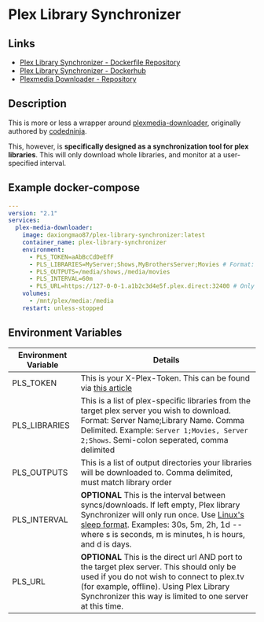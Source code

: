 # Plex Library Synchronizer
## Links
- [Plex Library Synchronizer - Dockerfile Repository](https://github.com/Daxiongmao87/plex-library-synchronizer)
- [Plex Library Synchronizer - Dockerhub](https://hub.docker.com/repository/docker/daxiongmao87/plex-library-synchronizer)
- [Plexmedia Downloader - Repository](https://github.com/Daxiongmao87/plexmedia-downloader)
## Description
This is more or less a wrapper around [plexmedia-downloader](https://github.com/Daxiongmao87/plexmedia-downloader), originally authored by [codedninja](https://github.com/codedninja/plexmedia-downloader).

This, however, is __specifically designed as a synchronization tool for plex libraries__.  This will only download whole libraries, and monitor at a user-specified interval.

## Example docker-compose

```yaml
---
version: "2.1"
services:
  plex-media-downloader:
    image: daxiongmao87/plex-library-synchronizer:latest
    container_name: plex-library-synchronizer
    environment:
      - PLS_TOKEN=aAbBcCdDeEfF
      - PLS_LIBRARIES=MyServer;Shows,MyBrothersServer;Movies # Format: Server Name;Library Name.
      - PLS_OUTPUTS=/media/shows,/media/movies
      - PLS_INTERVAL=60m
      - PLS_URL=https://127-0-0-1.a1b2c3d4e5f.plex.direct:32400 # Only use if you wish to bypass plex.tv and directly connect to a plex server.
    volumes:
      - /mnt/plex/media:/media
    restart: unless-stopped
```

## Environment Variables
| Environment Variable | Details                                                                                                                                                                                                                                                                                                      |
|----------------------|--------------------------------------------------------------------------------------------------------------------------------------------------------------------------------------------------------------------------------------------------------------------------------------------------------------|
| PLS_TOKEN            | This is your X-Plex-Token.  This can be found via [this article](https://support.plex.tv/articles/204059436-finding-an-authentication-token-x-plex-token/)                                                                                                                                                   |
| PLS_LIBRARIES        | This is a list of plex-specific libraries from the target plex server you wish to download. Format: Server Name;Library Name.  Comma Delimited.  Example: `Server 1;Movies, Server 2;Shows`.  Semi-colon seperated, comma delimited                                                                          |
| PLS_OUTPUTS          | This is a list of output directories your libraries will be downloaded to.  Comma delimited, must match library order                                                                                                                                                                                        |
| PLS_INTERVAL         | **OPTIONAL** This is the interval between syncs/downloads. If left empty, Plex library Synchronizer will only run once.  Use [Linux's sleep format](https://man7.org/linux/man-pages/man1/sleep.1.html).  Examples: 30s, 5m, 2h, 1d -- where s is seconds, m is minutes, h is hours, and d is days.          |
| PLS_URL              | **OPTIONAL** This is the direct url AND port to the target plex server.  This should only be used if you do not wish to connect to plex.tv (for example, offline).  Using Plex Library Synchronizer this way is limited to one server at this time.                                                                   |
